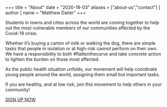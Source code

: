 +++
title = "About"
date = "2020-18-03"
aliases = ["about-us","contact"]
[ author ]
  name = "Matthew Daiter"
+++

 
Students in towns and cities across the world are coming together to help out the most vulnerable members of our communities affected by the Covid-19 crisis.
 
Whether it’s buying a carton of milk or walking the dog, there are simple tasks that people in isolation or at high-risk cannot perform on their own. We have a responsibility to both #flattenthecurve and take concrete action to lighten the burden on those most affected.
 
As the public health situation unfolds, our movement will help coordinate young people around the world, assigning them small but important tasks.
 
If you are healthy, and at low risk, join this movement to help others in your community!

[SIGN UP NOW](https://docs.google.com/forms/d/e/1FAIpQLSeOioW3JBFQaqzNXPtIA37VEzetC2myWQn9Kpg-De3aleKoig/viewform)


